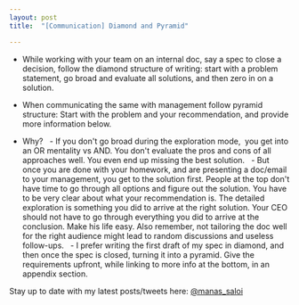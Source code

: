 ```yaml
---
layout: post
title:  "[Communication] Diamond and Pyramid"

---
```


- While working with your team on an internal doc, say a spec to close a decision, follow the diamond structure of writing: start with a problem statement, go broad and evaluate all solutions, and then zero in on a solution. 

- When communicating the same with management follow pyramid structure: Start with the problem and your recommendation, and provide more information below.

- Why?
  - If you don't go broad during the exploration mode,  you get into an OR mentality vs AND. You don't evaluate the pros and cons of all approaches well. You even end up missing the best solution.
  - But once you are done with your homework, and are presenting a doc/email to your management, you get to the solution first. People at the top don't have time to go through all options and figure out the solution. You have to be very clear about what your recommendation is. The detailed exploration is something you did to arrive at the right solution. Your CEO should not have to go through everything you did to arrive at the conclusion. Make his life easy. Also remember, not tailoring the doc well for the right audience might lead to random discussions and useless follow-ups.
  - I prefer writing the first draft of my spec in diamond, and then once the spec is closed, turning it into a pyramid. Give the requirements upfront, while linking to more info at the bottom, in an appendix section.


Stay up to date with my latest posts/tweets here: [@manas_saloi](http://twitter.com/manas_saloi)
